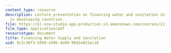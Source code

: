 ```yaml
---
content_type: resource
description: Lecture presentation on financing water and sanitation infrastructure
  in developing countries.
file: https://ol-ocw-studio-app-production.s3.amazonaws.com/courses/11-479j-water-and-sanitation-infrastructure-in-developing-countries-spring-2007/9c2c36f35509e59b4a0999d2a831ec18_lect11.pdf
file_type: application/pdf
resourcetype: Document
title: Financing Water Supply and Sanitation
uid: 9c2c36f3-5509-e59b-4a09-99d2a831ec18
---
```

